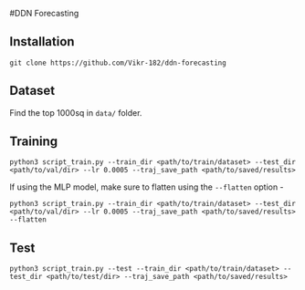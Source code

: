 #DDN Forecasting

## Installation
```
git clone https://github.com/Vikr-182/ddn-forecasting
```

## Dataset
Find the top 1000sq in `data/` folder.

## Training
```
python3 script_train.py --train_dir <path/to/train/dataset> --test_dir <path/to/val/dir> --lr 0.0005 --traj_save_path <path/to/saved/results>
```
If using the MLP model, make sure to flatten using the `--flatten` option -
```
python3 script_train.py --train_dir <path/to/train/dataset> --test_dir <path/to/val/dir> --lr 0.0005 --traj_save_path <path/to/saved/results> --flatten
```

## Test
```
python3 script_train.py --test --train_dir <path/to/train/dataset> --test_dir <path/to/test/dir> --traj_save_path <path/to/saved/results>
```
